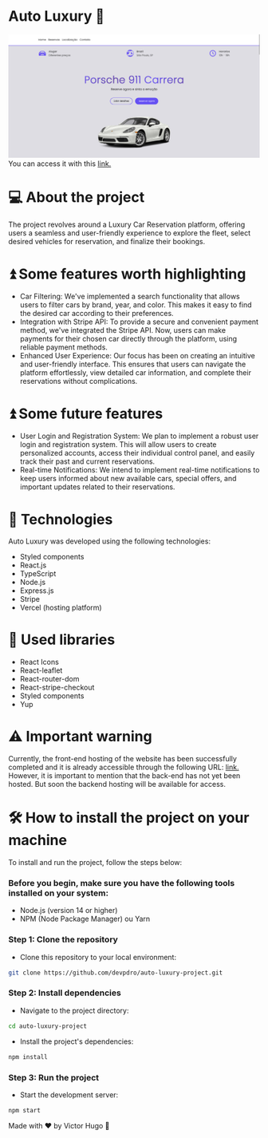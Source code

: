 # Auto Luxury 🚗
![Alt text](src/presentation/assets/readme/autoluxury.png)
You can access it with this [link.](https://auto-luxury-project.vercel.app/inicio)

# 💻 About the project 
The project revolves around a Luxury Car Reservation platform, offering users a seamless and user-friendly experience to explore the fleet, select desired vehicles for reservation, and finalize their bookings.

# ⏫ Some features worth highlighting

- Car Filtering: We've implemented a search functionality that allows users to filter cars by brand, year, and color. This makes it easy to find the desired car according to their preferences.
- Integration with Stripe API: To provide a secure and convenient payment method, we've integrated the Stripe API. Now, users can make payments for their chosen car directly through the platform, using reliable payment methods.
- Enhanced User Experience: Our focus has been on creating an intuitive and user-friendly interface. This ensures that users can navigate the platform effortlessly, view detailed car information, and complete their reservations without complications.

# ⏫ Some future features

- User Login and Registration System: We plan to implement a robust user login and registration system. This will allow users to create personalized accounts, access their individual control panel, and easily track their past and current reservations.
- Real-time Notifications: We intend to implement real-time notifications to keep users informed about new available cars, special offers, and important updates related to their reservations.

# 🚀 Technologies 
Auto Luxury was developed using the following technologies:

- Styled components
- React.js
- TypeScript
- Node.js
- Express.js
- Stripe
- Vercel (hosting platform)

# 🔨 Used libraries 

- React Icons
- React-leaflet
- React-router-dom
- React-stripe-checkout
- Styled components
- Yup

# ⚠️ Important warning
Currently, the front-end hosting of the website has been successfully completed and it is already accessible through the following URL: [link.](https://auto-luxury-project.vercel.app/inicio) However, it is important to mention that the back-end has not yet been hosted. But soon the backend hosting will be available for access.

# 🛠️ How to install the project on your machine
To install and run the project, follow the steps below:

<h3>Before you begin, make sure you have the following tools installed on your system:</h3>

- Node.js (version 14 or higher)
- NPM (Node Package Manager) ou Yarn

<h3>Step 1: Clone the repository</h3> 

- Clone this repository to your local environment:

```bash
git clone https://github.com/devpdro/auto-luxury-project.git
```

<h3>Step 2: Install dependencies</h3> 

- Navigate to the project directory:

```bash
cd auto-luxury-project
```

- Install the project's dependencies:

```bash
npm install
```

<h3>Step 3: Run the project</h3> 

- Start the development server:

```bash
npm start
```

Made with ❤️ by Victor Hugo 👋